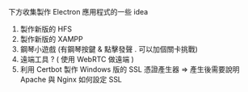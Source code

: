 
下方收集製作 Electron 應用程式的一些 idea

1. 製作新版的 HFS
2. 製作新版的 XAMPP
3. 鋼琴小遊戲 (有鋼琴按鍵 & 點擊發聲 . 可以加個關卡挑戰)
4. 遠端工具 ? ( 使用 WebRTC 做遠端 )
5. 利用 Certbot 製作 Windows 版的 SSL 憑證產生器 => 產生後需要說明 Apache 與 Nginx 如何設定 SSL 

